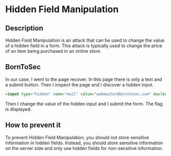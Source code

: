 # Hidden Field Manipulation

## Description
Hidden Field Manipulation is an attack that can be used to change the value of a hidden field in a form. This attack is typically used to change the price of an item being purchased in an online store.

## BornToSec
In our case, I went to the page recover. In this page there is only a text and a submit button. Then I inspect the page and I discover a hidden input.

```html
<input type="hidden" name="mail" value="webmaster@borntosec.com" maxlength="15">
```

Then I change the value of the hidden input and I submit the form. The flag is displayed.

## How to prevent it
To prevent Hidden Field Manipulation, you should not store sensitive information in hidden fields. Instead, you should store sensitive information on the server side and only use hidden fields for non-sensitive information.